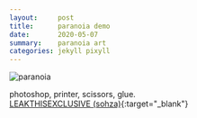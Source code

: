 ```yaml
---
layout:     post
title:      paranoia demo
date:       2020-05-07
summary:    paranoia art
categories: jekyll pixyll
---
```


![paranoia](https://i.imgur.com/6E6VYPI.jpg)

photoshop, printer, scissors, glue. <br />
[LEAKTHISEXCLUSIVE (sohza)](https://www.dropbox.com/s/4i1kn7zkt0gx77g/PARANOIA.mp3?dl=0){:target="_blank"}
